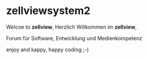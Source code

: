 zellviewsystem2
===============

Welcoe to **zellview**,
Herzlich Willkommen im **zellview**,

 Forum für Software, Entwicklung und Medienkompetenz
 
 enjoy and kappy, happy coding ;-)


